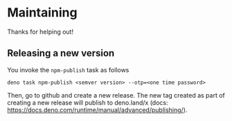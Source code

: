 # Maintaining

Thanks for helping out!

## Releasing a new version

You invoke the `npm-publish` task as follows

```script
deno task npm-publish <semver version> --otp=<one time password>
```

Then, go to github and create a new release. The new tag created as part of
creating a new release will publish to deno.land/x (docs:
https://docs.deno.com/runtime/manual/advanced/publishing/).
